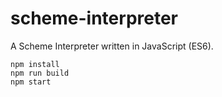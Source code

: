 # scheme-interpreter

A Scheme Interpreter written in JavaScript (ES6).

```
npm install
npm run build
npm start
```
